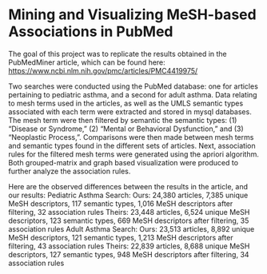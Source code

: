# Mining and Visualizing MeSH-based Associations in PubMed

The goal of this project was to replicate the results obtained in the PubMedMiner article, which can be found here: https://www.ncbi.nlm.nih.gov/pmc/articles/PMC4419975/

Two searches were conducted using the PubMed database: one for articles pertaining to pediatric asthma, and a second for adult asthma. Data relating to mesh terms used in the articles, as well as the UMLS semantic types associated with each term were extracted and stored in mysql databases. The mesh term were then filtered by semantic the semantic types: (1) “Disease or Syndrome,” (2) “Mental or Behavioral Dysfunction,” and (3) “Neoplastic Process,”. Comparisons were then made between mesh terms and semantic types found in the different sets of articles. Next, association rules for the filtered mesh terms were generated using the apriori algorithm. Both grouped-matrix and graph based visualization were produced to further analyze the association rules. 

Here are the observed differences between the results in the article, and our results:
  Pediatric Asthma Search:
    Ours: 24,380 articles, 7,385 unique MeSH descriptors, 117 semantic types, 1,016 MeSH        descriptors after filtering, 32 association rules
    Theirs: 23,448 articles, 6,524 unique MeSH descriptors, 123 semantic types, 669 MeSH        descriptors after filtering, 35 association rules
  Adult Asthma Search:
    Ours: 23,513 articles, 8,892 unique MeSH descriptors, 121 semantic types, 1,213 MeSH        descriptors after filtering, 43 association rules
    Theirs: 22,839 articles, 8,688 unique MeSH descriptors, 127 semantic types, 948 MeSH        descriptors after filtering, 34 association rules